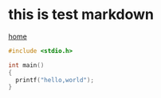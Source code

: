 # this is test markdown

[home](README.md)

```cpp
#include <stdio.h>

int main()
{
  printf("hello,world");
}
```
